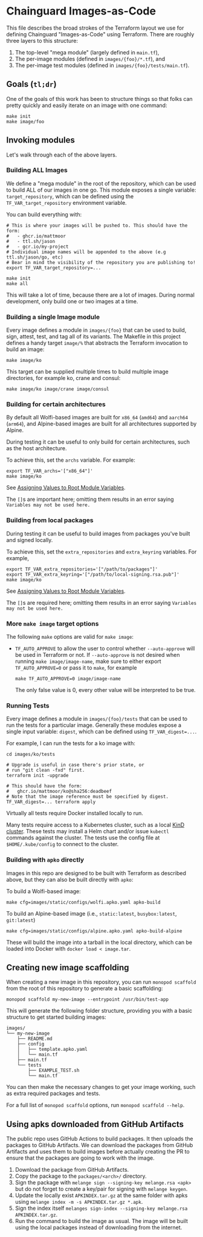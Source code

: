# Chainguard Images-as-Code

This file describes the broad strokes of the Terraform layout we use for
defining Chainguard "Images-as-Code" using Terraform.  There are roughly three
layers to this structure:
1. The top-level "mega module" (largely defined in `main.tf`),
2. The per-image modules (defined in `images/{foo}/*.tf`), and
3. The per-image test modules (defined in `images/{foo}/tests/main.tf`).

## Goals (`tl;dr`)

One of the goals of this work has been to structure things so that folks can
pretty quickly and easily iterate on an image with one command:

```shell
make init
make image/foo
```

## Invoking modules

Let's walk through each of the above layers.

### Building ALL Images

We define a "mega module" in the root of the repository, which can be used to
build ALL of our images in one go.  This module exposes a single variable:
`target_repository`, which can be defined using the `TF_VAR_target_repository`
environment variable.

You can build everything with:

```shell
# This is where your images will be pushed to. This should have the form:
#   - ghcr.io/mattmoor
#   - ttl.sh/jason
#   - gcr.io/my-project
# Individual image names will be appended to the above (e.g ttl.sh/jason/go, etc)
# Bear in mind the visibility of the repository you are publishing to!
export TF_VAR_target_repository=...

make init
make all
```

This will take a lot of time, because there are a lot of images. During normal
development, only build one or two images at a time.

### Building a single Image module

Every image defines a module in `images/{foo}` that can be used to build, sign,
attest, test, and tag all of its variants. The Makefile in this project defines
a handy target `image/%` that abstracts the Terraform invocation to build an
image:

```shell
make image/ko
```

This target can be supplied multiple times to build multiple image directories,
for example ko, crane and consul:

```shell
make image/ko image/crane image/consul
```

### Building for certain architectures

By default all Wolfi-based images are built for `x86_64` (`amd64`) and `aarch64` (`arm64`),
and Alpine-based images are built for all architectures supported by Alpine.

During testing it can be useful to only build for certain architectures, such as the host architecture.

To achieve this, set the `archs` variable. For example:

```shell
export TF_VAR_archs='["x86_64"]'
make image/ko
```

See [Assigning Values to Root Module Variables](https://developer.hashicorp.com/terraform/language/values/variables#assigning-values-to-root-module-variables).

The `[]`s are important here; omitting them results in an error saying `Variables may not be used here.`

### Building from local packages

During testing it can be useful to build images from packages you've built and signed locally.

To achieve this, set the `extra_repositories` and `extra_keyring` variables. For example,
```shell
export TF_VAR_extra_repositories='["/path/to/packages"]'
export TF_VAR_extra_keyring='["/path/to/local-signing.rsa.pub"]'
make image/ko
```

See [Assigning Values to Root Module Variables](https://developer.hashicorp.com/terraform/language/values/variables#assigning-values-to-root-module-variables).

The `[]`s are required here; omitting them results in an error saying `Variables may not be used here.`

### More `make image` target options

The following `make` options are valid for `make image`:

* `TF_AUTO_APPROVE` to allow the user to control whether `--auto-approve` will be used in Terraform or not. If
    `--auto-approve` is not desired when running `make image/image-name`, make sure to either export `TF_AUTO_APPROVE=0`
    or pass it to `make`, for example
    ```console
    make TF_AUTO_APPROVE=0 image/image-name
    ```

    The only false value is 0, every other value will be interpreted to be true.

### Running Tests

Every image defines a module in `images/{foo}/tests` that can be used to run the
tests for a particular image.  Generally these modules expose a single input
variable: `digest`, which can be defined using `TF_VAR_digest=...`.

For example, I can run the tests for a ko image with:
```shell
cd images/ko/tests

# Upgrade is useful in case there's prior state, or
# run "git clean -fxd" first.
terraform init -upgrade

# This should have the form:
#   ghcr.io/mattmoor/ko@sha256:deadbeef
# Note that the image reference must be specified by digest.
TF_VAR_digest=... terraform apply
```

Virtually all tests require Docker installed locally to run.

Many tests require access to a Kubernetes cluster, such as a local [KinD cluster](https://kind.sigs.k8s.io/).
These tests may install a Helm chart and/or issue `kubectl` commands against the cluster.
The tests use the config file at `$HOME/.kube/config` to connect to the cluster.

### Building with `apko` directly

<!-- TODO(jason): Build some other way to emit the resolved apko YAML -->

Images in this repo are designed to be built with Terraform as described above, but they can also be built directly with `apko`:

To build a Wolfi-based image:

```shell
make cfg=images/static/configs/wolfi.apko.yaml apko-build
```

To build an Alpine-based image (i.e., `static:latest`, `busybox:latest`, `git:latest`)

```shell
make cfg=images/static/configs/alpine.apko.yaml apko-build-alpine
```

These will build the image into a tarball in the local directory, which can be loaded into Docker with `docker load < image.tar`.

## Creating new image scaffolding

When creating a new image in this repository, you can run `monopod scaffold`
from the root of this repository to generate a basic scaffolding:
```shell
monopod scaffold my-new-image --entrypoint /usr/bin/test-app
```

This will generate the following folder structure, providing you with a basic
structure to get started building images:
```console
images/
└── my-new-image
    ├── README.md
    ├── config
    │   ├── template.apko.yaml
    │   └── main.tf
    ├── main.tf
    └── tests
        ├── EXAMPLE_TEST.sh
        └── main.tf
```

You can then make the necessary changes to get your image working,
such as extra required packages and tests.

For a full list of `monopod scaffold` options, run `monopod scaffold --help`.

## Using apks downloaded from GitHub Artifacts

The public repo uses GitHub Actions to build packages. It then uploads the packages to GitHub Artifacts. We can download the packages from GitHub Artifacts and uses them to build images before actually creating the PR to ensure that the packages are going to work with the image.

1. Download the package from GitHub Artifacts.
2. Copy the package to the `packages/<arch>/` directory.
3. Sign the package with `melange sign --signing-key melange.rsa <apk>` but do not forget to create a key/pair for signing with `melange keygen`.
4. Update the locally exist `APKINDEX.tar.gz` at the same folder with apks using `melange index -m -s APKINDEX.tar.gz *.apk`.
5. Sign the index itself `melanges sign-index --signing-key melange.rsa APKINDEX.tar.gz`.
6. Run the command to build the image as usual. The image will be built using the local packages instead of downloading from the internet.

